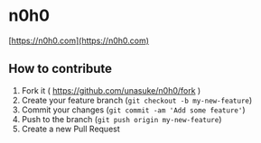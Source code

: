 # n0h0

[https://n0h0.com](https://n0h0.com)

## How to contribute

1. Fork it ( https://github.com/unasuke/n0h0/fork )
2. Create your feature branch (`git checkout -b my-new-feature`)
3. Commit your changes (`git commit -am 'Add some feature'`)
4. Push to the branch (`git push origin my-new-feature`)
5. Create a new Pull Request
